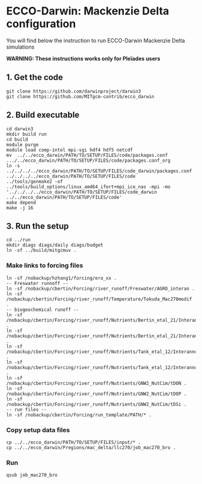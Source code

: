 # ECCO-Darwin: Mackenzie Delta configuration

You will find below the instruction to run ECCO-Darwin Mackenzie Delta simulations

**WARNING: These instructions works only for Pleïades users**

## 1. Get the code
```
git clone https://github.com/darwinproject/darwin3
git clone https://github.com/MITgcm-contrib/ecco_darwin
```

## 2. Build executable

```
cd darwin3
mkdir build run
cd build
module purge
module load comp-intel mpi-sgi hdf4 hdf5 netcdf
mv  ../../ecco_darwin/PATH/TO/SETUP/FILES/code/packages.conf .../../ecco_darwin/PATH/TO/SETUP/FILES/code/packages.conf_org
ln -s ../../../../ecco_darwin/PATH/TO/SETUP/FILES/code_darwin/packages.conf ../../../../ecco_darwin/PATH/TO/SETUP/FILES/code
../tools/genmake2 -of ../tools/build_options/linux_amd64_ifort+mpi_ice_nas -mpi -mo '../../../../ecco_darwin/PATH/TO/SETUP/FILES/code_darwin ../../ecco_darwin/PATH/TO/SETUP/FILES/code'
make depend
make -j 16
```
## 3. Run the setup
```
cd ../run
mkdir diags diags/daily diags/budget
ln -sf ../build/mitgcmuv .
```
### Make links to forcing files
```
ln -sf /nobackup/hzhang1/forcing/era_xx .
-- Freswater runnoff --
ln -sf /nobackup/cbertin/Forcing/river_runoff/Freswater/AGRO_interan .
ln -sf /nobackup/cbertin/Forcing/river_runoff/Temperature/Tokuda_Mac270modif .
-- biogeochemical runoff --
ln -sf /nobackup/cbertin/Forcing/river_runoff/Nutrients/Bertin_etal_21/Interannual/L20_R80/tDOCl .
ln -sf /nobackup/cbertin/Forcing/river_runoff/Nutrients/Bertin_etal_21/Interannual/L20_R80/tDOCr .
ln -sf /nobackup/cbertin/Forcing/river_runoff/Nutrients/Tank_etal_12/Interannual/tAlk .
ln -sf /nobackup/cbertin/Forcing/river_runoff/Nutrients/Tank_etal_12/Interannual/tDIC .
ln -sf /nobackup/cbertin/Forcing/river_runoff/Nutrients/GNW2_NutCim/tDON .
ln -sf /nobackup/cbertin/Forcing/river_runoff/Nutrients/GNW2_NutCim/tDOP .
ln -sf /nobackup/cbertin/Forcing/river_runoff/Nutrients/GNW2_NutCim/tDSi .
-- run files -- 
ln -sf /nobackup/cbertin/Forcing/run_template/PATH/* .
```
### Copy setup data files
```
cp ../../ecco_darwin/PATH/TO/SETUP/FILES/input/* .
cp ../../ecco_darwin/Pregions/mac_delta/llc270/job_mac270_bro .
```
### Run
```
qsub job_mac270_bro
```
